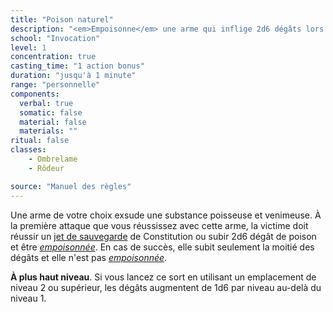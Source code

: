 ```yaml
---
title: "Poison naturel"
description: "<em>Empoisonne</em> une arme qui inflige 2d6 dégâts lors de sa prochaine attaque."
school: "Invocation"
level: 1
concentration: true
casting_time: "1 action bonus"
duration: "jusqu'à 1 minute"
range: "personnelle"
components:
  verbal: true
  somatic: false
  material: false
  materials: ""
ritual: false
classes:
    - Ombrelame
    - Rôdeur

source: "Manuel des règles"
---
```

Une arme de votre choix exsude une substance poisseuse et venimeuse. À la première attaque que vous réussissez avec cette arme, la victime doit réussir un [jet de sauvegarde](/utiliser-les-caracteristiques/#jets-de-sauvegarde) de Constitution ou subir 2d6 dégât de poison et être [_empoisonnée_](/gerer-la-sante-du-personnage/#empoisonne). En cas de succès, elle subit seulement la moitié des dégâts et elle n'est pas [_empoisonnée_](/gerer-la-sante-du-personnage/#empoisonne).

**À plus haut niveau**. Si vous lancez ce sort en utilisant un emplacement de niveau 2 ou supérieur, les dégâts augmentent de 1d6 par niveau au-delà du niveau 1.
